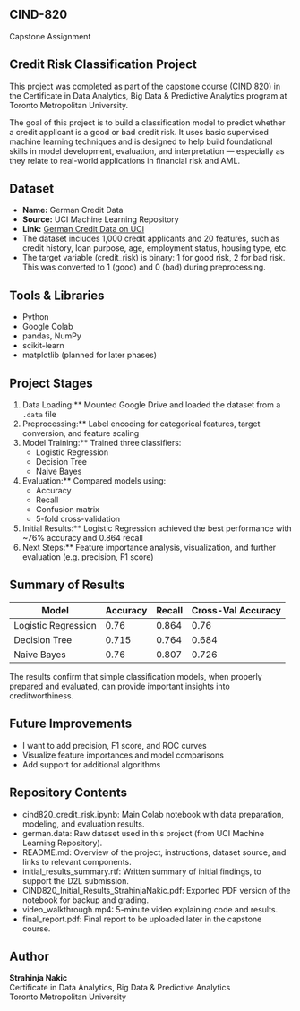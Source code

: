 ## CIND-820
Capstone Assignment

## Credit Risk Classification Project

This project was completed as part of the capstone course (CIND 820) in the Certificate in Data Analytics, Big Data & Predictive Analytics program at Toronto Metropolitan University.

The goal of this project is to build a classification model to predict whether a credit applicant is a good or bad credit risk. It uses basic supervised machine learning techniques and is designed to help build foundational skills in model development, evaluation, and interpretation — especially as they relate to real-world applications in financial risk and AML.


## Dataset

- **Name:** German Credit Data  
- **Source:** UCI Machine Learning Repository  
- **Link:** [German Credit Data on UCI](https://archive.ics.uci.edu/ml/datasets/statlog+(german+credit+data))
- The dataset includes 1,000 credit applicants and 20 features, such as credit history, loan purpose, age, employment status, housing type, etc.
- The target variable (credit_risk) is binary: 1 for good risk, 2 for bad risk. This was converted to 1 (good) and 0 (bad) during preprocessing.


## Tools & Libraries

- Python  
- Google Colab  
- pandas, NumPy  
- scikit-learn  
- matplotlib (planned for later phases)  


## Project Stages

1. Data Loading:** Mounted Google Drive and loaded the dataset from a `.data` file  
2. Preprocessing:** Label encoding for categorical features, target conversion, and feature scaling  
3. Model Training:** Trained three classifiers:
   - Logistic Regression  
   - Decision Tree  
   - Naive Bayes  
4. Evaluation:** Compared models using:
   - Accuracy  
   - Recall  
   - Confusion matrix  
   - 5-fold cross-validation  
5. Initial Results:** Logistic Regression achieved the best performance with ~76% accuracy and 0.864 recall  
6. Next Steps:** Feature importance analysis, visualization, and further evaluation (e.g. precision, F1 score)


## Summary of Results

| Model              | Accuracy | Recall | Cross-Val Accuracy |
|-------------------|----------|--------|---------------------|
| Logistic Regression | 0.76     | 0.864  | 0.76                |
| Decision Tree       | 0.715    | 0.764  | 0.684               |
| Naive Bayes         | 0.76     | 0.807  | 0.726               |

The results confirm that simple classification models, when properly prepared and evaluated, can provide important insights into creditworthiness.


## Future Improvements

- I want to add precision, F1 score, and ROC curves  
- Visualize feature importances and model comparisons  
- Add support for additional algorithms
 
  
## Repository Contents

- cind820_credit_risk.ipynb: Main Colab notebook with data preparation, modeling, and evaluation results.
- german.data: Raw dataset used in this project (from UCI Machine Learning Repository).
- README.md: Overview of the project, instructions, dataset source, and links to relevant components.
- initial_results_summary.rtf: Written summary of initial findings, to support the D2L submission.
- CIND820_Initial_Results_StrahinjaNakic.pdf: Exported PDF version of the notebook for backup and grading.
- video_walkthrough.mp4: 5-minute video explaining code and results.
- final_report.pdf: Final report to be uploaded later in the capstone course.


## Author

**Strahinja Nakic**  
Certificate in Data Analytics, Big Data & Predictive Analytics  
Toronto Metropolitan University  
